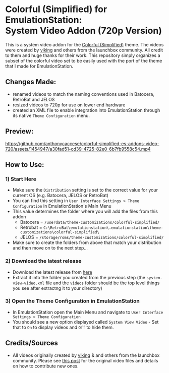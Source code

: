 # Colorful (Simplified) for EmulationStation: <br>System Video Addon (720p Version)

This is a system video addon for the [Colorful (Simplified)](https://github.com/anthonycaccese/colorful-simplified-es) theme.  The videos were created by [viking](https://forums.launchbox-app.com/profile/70421-viking/) and others from the launchbox community.  All credit to them and huge thanks for their work.  This repository simply organizes a subset of the colorful video set to be easily used with the port of the theme that I made for EmulationStation.

## Changes Made:
- renamed videos to match the naming conventions used in Batocera, RetroBat and JELOS
- resized videos to 720p for use on lower end hardware
- created an XML file to enable integration into EmulationStation through its native `Theme Configuration` menu.

## Preview:
https://github.com/anthonycaccese/colorful-simplified-es-addons-video-720/assets/1454947/a30fad51-cd39-4725-82e0-6b7fb9558c54.mp4

## How to Use:

### 1) Start Here
- Make sure the `Distribution` setting is set to the correct value for your current OS (e.g. Batocera, JELOS or RetroBat)
- You can find this setting in `User Interface Settings > Theme Configuration` in EmulationStation's Main Menu
- This value determines the folder where you will add the files from this addon
    - Batocera = `/userdata/theme-customizations/colorful-simplified/`
    - Retrobat = `C:\RetroBat\emulationstation\.emulationstation\theme-customizations\colorful-simplified\`
    - JELOS = `/storage/roms/theme-customizations/colorful-simplified/`
- Make sure to create the folders from above that match your distribution and then move on to the next step...

### 2) Download the latest release 
- Download the latest release from [here](https://github.com/anthonycaccese/colorful-simplified-es-addons-video-720/releases/latest)
- Extract it into the folder you created from the previous step (the `system-view-video.xml` file and the `videos` folder should be the top level things you see after extractng it to your directory)

### 3) Open the Theme Configuration in EmulationStation
- In EmulationStation open the Main Menu and navigate to `User Interface Settings > Theme Configuration`
- You should see a new option displayed called `System View Video` - Set that to `On` to display videos and `Off` to hide them.

## Credits/Sources

- All videos originally created by [viking](https://forums.launchbox-app.com/profile/70421-viking/) & and others from the launchbox community.  Please see [this post](https://forums.launchbox-app.com/files/file/1958-colorful-platform-video-set/) for the original video files and details on how to contribute new ones.
